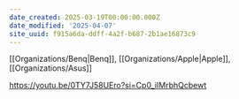 ```yaml
---
date_created: 2025-03-19T00:00:00.000Z
date_modified: '2025-04-07'
site_uuid: f915a6da-ddff-4a2f-b687-2b1ae16873c9
---
```


[[Organizations/Benq|Benq]], [[Organizations/Apple|Apple]], [[Organizations/Asus]]


https://youtu.be/0TY7J58UEro?si=Cp0_iIMrbhQcbewt